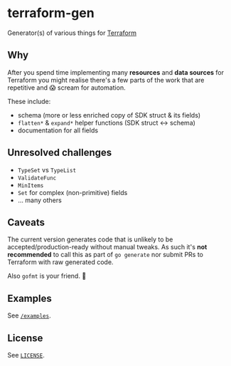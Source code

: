 # terraform-gen

Generator(s) of various things for [Terraform](https://github.com/hashicorp/terraform)

## Why

After you spend time implementing many **resources** and **data sources** for Terraform
you might realise there's a few parts of the work that are repetitive and :scream: scream for automation.

These include:

 - schema (more or less enriched copy of SDK struct & its fields)
 - `flatten*` & `expand*` helper functions (SDK struct <-> schema)
 - documentation for all fields

## Unresolved challenges

 - `TypeSet` vs `TypeList`
 - `ValidateFunc`
 - `MinItems`
 - `Set` for complex (non-primitive) fields
 - ... many others

## Caveats

The current version generates code that is unlikely to be accepted/production-ready without manual tweaks.
As such it's **not recommended** to call this as part of `go generate` nor submit PRs to Terraform
with raw generated code.

Also `gofmt` is your friend. :shower:

## Examples

See [`/examples`](https://github.com/radeksimko/terraform-gen/tree/master/examples).

## License

See [`LICENSE`](https://github.com/radeksimko/terraform-gen/tree/master/LICENSE).
